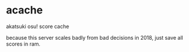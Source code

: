 # acache
akatsuki osu! score cache

because this server scales badly from bad decisions in 2018, just save all scores in ram.
